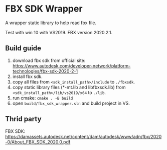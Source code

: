 # FBX SDK Wrapper

A wrapper static library to help read fbx file.

Test with win 10 with VS2019. FBX version 2020.2.1.

## Build guide

1. download fbx sdk from official site: https://www.autodesk.com/developer-network/platform-technologies/fbx-sdk-2020-2-1
2. install fbx sdk.
3. copy all files from `<sdk_install_path>/include` to `./fbxsdk`.
4. copy static library files (*-mt.lib and libfbxsdk.lib) from `<sdk_install_path>/lib/vs2019/x64` to `./lib`.
5. run cmake: `cmake . -B build`
6. open `build/fbx_sdk_wrapper.sln` and build project in VS.

## Thrid party

FBX SDK: https://damassets.autodesk.net/content/dam/autodesk/www/adn/fbx/2020-0/About_FBX_SDK_2020.0.pdf